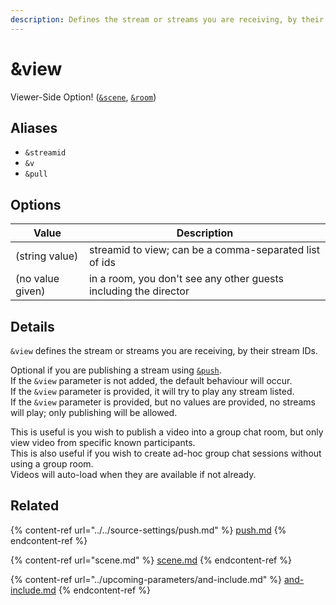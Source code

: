```yaml
---
description: Defines the stream or streams you are receiving, by their stream IDs
---
```


# \&view

Viewer-Side Option! ([`&scene`](scene.md), [`&room`](../../general-settings/room.md))

## Aliases

* `&streamid`
* `&v`
* `&pull`

## Options

| Value            | Description                                                      |
| ---------------- | ---------------------------------------------------------------- |
| (string value)   | streamid to view; can be a comma-separated list of ids           |
| (no value given) | in a room, you don't see any other guests including the director |

## Details

`&view` defines the stream or streams you are receiving, by their stream IDs.

Optional if you are publishing a stream using [`&push`](../../source-settings/push.md).\
If the `&view` parameter is not added, the default behaviour will occur.\
If the `&view` parameter is provided, it will try to play any stream listed.\
If the `&view` parameter is provided, but no values are provided, no streams will play; only publishing will be allowed.

This is useful is you wish to publish a video into a group chat room, but only view video from specific known participants.\
This is also useful if you wish to create ad-hoc group chat sessions without using a group room.\
Videos will auto-load when they are available if not already.

## Related

{% content-ref url="../../source-settings/push.md" %}
[push.md](../../source-settings/push.md)
{% endcontent-ref %}

{% content-ref url="scene.md" %}
[scene.md](scene.md)
{% endcontent-ref %}

{% content-ref url="../upcoming-parameters/and-include.md" %}
[and-include.md](../upcoming-parameters/and-include.md)
{% endcontent-ref %}
